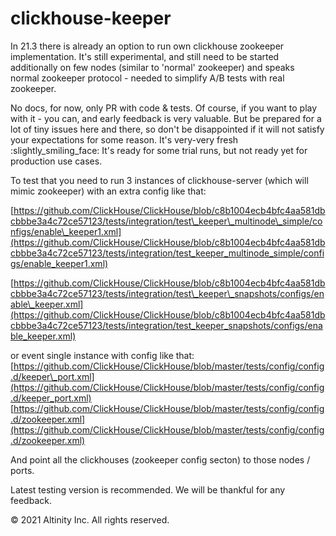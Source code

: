# clickhouse-keeper

In 21.3 there is already an option to run own clickhouse zookeeper implementation. It's still experimental, and still need to be started additionally on few nodes \(similar to 'normal' zookeeper\) and speaks normal zookeeper protocol - needed to simplify A/B tests with real zookeeper.

No docs, for now, only PR with code & tests. Of course, if you want to play with it - you can, and early feedback is very valuable. But be prepared for a lot of tiny issues here and there, so don't be disappointed if it will not satisfy your expectations for some reason. It's very-very fresh :slightly\_smiling\_face: It's ready for some trial runs, but not ready yet for production use cases.

To test that you need to run 3 instances of clickhouse-server \(which will mimic zookeeper\) with an extra config like that:

[https://github.com/ClickHouse/ClickHouse/blob/c8b1004ecb4bfc4aa581dbcbbbe3a4c72ce57123/tests/integration/test\_keeper\_multinode\_simple/configs/enable\_keeper1.xml](https://github.com/ClickHouse/ClickHouse/blob/c8b1004ecb4bfc4aa581dbcbbbe3a4c72ce57123/tests/integration/test_keeper_multinode_simple/configs/enable_keeper1.xml)

[https://github.com/ClickHouse/ClickHouse/blob/c8b1004ecb4bfc4aa581dbcbbbe3a4c72ce57123/tests/integration/test\_keeper\_snapshots/configs/enable\_keeper.xml](https://github.com/ClickHouse/ClickHouse/blob/c8b1004ecb4bfc4aa581dbcbbbe3a4c72ce57123/tests/integration/test_keeper_snapshots/configs/enable_keeper.xml)

or event single instance with config like that: [https://github.com/ClickHouse/ClickHouse/blob/master/tests/config/config.d/keeper\_port.xml](https://github.com/ClickHouse/ClickHouse/blob/master/tests/config/config.d/keeper_port.xml)  
[https://github.com/ClickHouse/ClickHouse/blob/master/tests/config/config.d/zookeeper.xml](https://github.com/ClickHouse/ClickHouse/blob/master/tests/config/config.d/zookeeper.xml)

And point all the clickhouses \(zookeeper config secton\) to those nodes / ports.

Latest testing version is recommended. We will be thankful for any feedback.

© 2021 Altinity Inc. All rights reserved.

